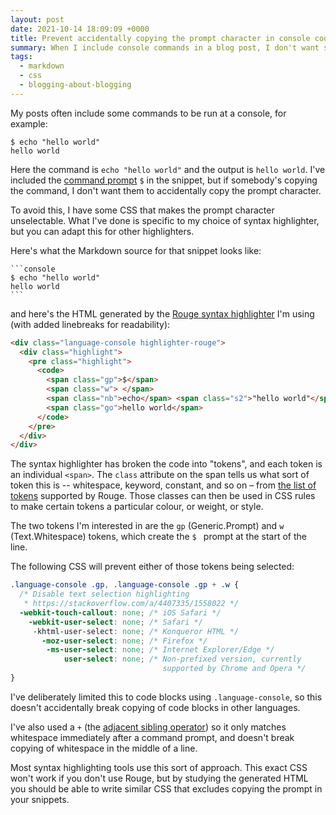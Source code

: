 ```yaml
---
layout: post
date: 2021-10-14 18:09:09 +0000
title: Prevent accidentally copying the prompt character in console code snippets
summary: When I include console commands in a blog post, I don't want somebody to accidentally copy the command prompt. CSS lets me avoid that.
tags:
  - markdown
  - css
  - blogging-about-blogging
---
```


My posts often include some commands to be run at a console, for example:

```console
$ echo "hello world"
hello world
```

Here the command is `echo "hello world"` and the output is `hello world`.
I've included the [command prompt][prompt] `$` in the snippet, but if somebody's copying the command, I don't want them to accidentally copy the prompt character.

To avoid this, I have some CSS that makes the prompt character unselectable.
What I've done is specific to my choice of syntax highlighter, but you can adapt this for other highlighters.

Here's what the Markdown source for that snippet looks like:

    ```console
    $ echo "hello world"
    hello world
    ```

and here's the HTML generated by the [Rouge syntax highlighter][rouge] I'm using (with added linebreaks for readability):

```html
<div class="language-console highlighter-rouge">
  <div class="highlight">
    <pre class="highlight">
      <code>
        <span class="gp">$</span>
        <span class="w"> </span>
        <span class="nb">echo</span> <span class="s2">"hello world"</span>⏎
        <span class="go">hello world</span>
      </code>
    </pre>
  </div>
</div>
```

The syntax highlighter has broken the code into "tokens", and each token is an individual `<span>`.
The `class` attribute on the span tells us what sort of token this is -- whitespace, keyword, constant, and so on – from [the list of tokens][token_list] supported by Rouge.
Those classes can then be used in CSS rules to make certain tokens a particular colour, or weight, or style.

The two tokens I'm interested in are the `gp` (Generic.Prompt) and `w` (Text.Whitespace) tokens, which create the `$ ` prompt at the start of the line.

The following CSS will prevent either of those tokens being selected:

```css
.language-console .gp, .language-console .gp + .w {
  /* Disable text selection highlighting
   * https://stackoverflow.com/a/4407335/1558022 */
  -webkit-touch-callout: none; /* iOS Safari */
    -webkit-user-select: none; /* Safari */
     -khtml-user-select: none; /* Konqueror HTML */
       -moz-user-select: none; /* Firefox */
        -ms-user-select: none; /* Internet Explorer/Edge */
            user-select: none; /* Non-prefixed version, currently
                                  supported by Chrome and Opera */
}
```

I've deliberately limited this to code blocks using `.language-console`, so this doesn't accidentally break copying of code blocks in other languages.

I've also used a `+` (the [adjacent sibling operator][sibling]) so it only matches whitespace immediately after a command prompt, and doesn't break copying of whitespace in the middle of a line.

Most syntax highlighting tools use this sort of approach.
This exact CSS won't work if you don't use Rouge, but by studying the generated HTML you should be able to write similar CSS that excludes copying the prompt in your snippets.

[prompt]: https://en.wikipedia.org/wiki/Command-line_interface#Command_prompt
[rouge]: https://rouge-ruby.github.io/docs/
[token_list]: https://github.com/rouge-ruby/rouge/wiki/List-of-tokens
[sibling]: https://developer.mozilla.org/en-US/docs/Web/CSS/Adjacent_sibling_combinator
